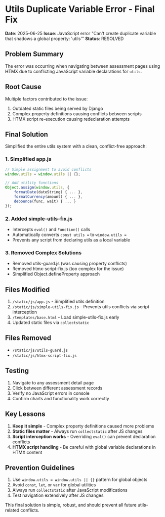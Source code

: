 # Utils Duplicate Variable Error - Final Fix

**Date**: 2025-06-25
**Issue**: JavaScript error "Can't create duplicate variable that shadows a global property: 'utils'"
**Status**: RESOLVED

## Problem Summary

The error was occurring when navigating between assessment pages using HTMX due to conflicting JavaScript variable declarations for `utils`.

## Root Cause

Multiple factors contributed to the issue:
1. Outdated static files being served by Django
2. Complex property definitions causing conflicts between scripts
3. HTMX script re-execution causing redeclaration attempts

## Final Solution

Simplified the entire utils system with a clean, conflict-free approach:

### 1. Simplified app.js
```javascript
// Simple assignment to avoid conflicts
window.utils = window.utils || {};

// Add utility functions
Object.assign(window.utils, {
    formatDate(dateString) { ... },
    formatCurrency(amount) { ... },
    debounce(func, wait) { ... }
});
```

### 2. Added simple-utils-fix.js
- Intercepts `eval()` and `Function()` calls
- Automatically converts `const utils =` to `window.utils =`
- Prevents any script from declaring utils as a local variable

### 3. Removed Complex Solutions
- Removed utils-guard.js (was causing property conflicts)
- Removed htmx-script-fix.js (too complex for the issue)
- Simplified Object.defineProperty approach

## Files Modified

1. `/static/js/app.js` - Simplified utils definition
2. `/static/js/simple-utils-fix.js` - Prevents utils conflicts via script interception
3. `/templates/base.html` - Load simple-utils-fix.js early
4. Updated static files via `collectstatic`

## Files Removed

- `/static/js/utils-guard.js`
- `/static/js/htmx-script-fix.js`

## Testing

1. Navigate to any assessment detail page
2. Click between different assessment records
3. Verify no JavaScript errors in console
4. Confirm charts and functionality work correctly

## Key Lessons

1. **Keep it simple** - Complex property definitions caused more problems
2. **Static files matter** - Always run `collectstatic` after JS changes
3. **Script interception works** - Overriding `eval()` can prevent declaration conflicts
4. **HTMX script handling** - Be careful with global variable declarations in HTMX content

## Prevention Guidelines

1. Use `window.utils = window.utils || {}` pattern for global objects
2. Avoid `const`, `let`, or `var` for global utilities
3. Always run `collectstatic` after JavaScript modifications
4. Test navigation extensively after JS changes

This final solution is simple, robust, and should prevent all future utils-related conflicts.
